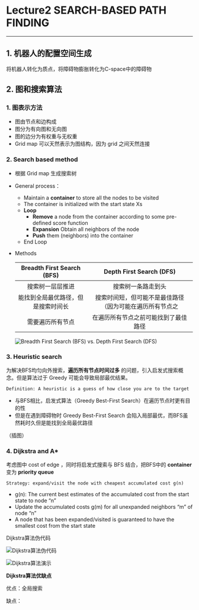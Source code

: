 # Lecture2 SEARCH-BASED PATH FINDING
----

## 1. 机器人的配置空间生成

将机器人转化为质点，将障碍物膨胀转化为C-space中的障碍物

## 2. 图和搜索算法

### **1. 图表示方法**

* 图由节点和边构成
* 图分为有向图和无向图
* 图的边分为有权重与无权重
* Grid map 可以天然表示为图结构，因为 grid 之间天然连接

### **2. Search based method**
* 根据 Grid map 生成搜索树
* General process：
  * Maintain a **container** to store all the nodes to be visited
  * The container is initialized with the start state Xs
  * **Loop**
    * **Remove** a node from the container according to some pre-defined score function
    * **Expansion** Obtain all neighbors of the node
    * **Push** them (neighbors) into the container
  * End Loop
* Methods

    Breadth First Search (BFS)|Depth First Search (DFS)
    :----:|:----:
    搜索树一层层推进|搜索树一条路走到头
    能找到全局最优路径，但是搜索时间长|搜索时间短，但可能不是最佳路径（因为可能在遍历所有节点之
    需要遍历所有节点|在遍历所有节点之前可能找到了最佳路径
    ![Breadth First Search (BFS) vs. Depth First Search (DFS)](https://github.com/JinghangLi/Homework_of_MotionPlanning/blob/main/picture/L2-BFSvsDFS.jpg)

### **3. Heuristic search**
为解决BFS均匀向外搜索，**遍历所有节点时间过多** 的问题，引入启发式搜索概念。但是算法过于 Greedy 可能会导致局部最优结果。

    Definition: A heuristic is a guess of how close you are to the target

 * 与BFS相比，启发式算法（Greedy Best-First Search）在遍历节点时更有目的性
 * 但是在遇到障碍物时 Greedy Best-First Search 会陷入局部最优，而BFS虽然耗时久但是能找到全局最优路径
  
  （插图）
    
### **4. Dijkstra and A***
考虑图中 cost of edge ，同时将启发式搜索与 BFS 结合，把BFS中的 **container** 变为 **priority queue**
    
    Strategy: expand/visit the node with cheapest accumulated cost g(n)

* g(n): The current best estimates of the accumulated cost from the start state to node “n”
* Update the accumulated costs g(m) for all unexpanded neighbors “m” of node “n”
* A node that has been expanded/visited is guaranteed to have the smallest cost from the start state

Dijkstra算法伪代码

![Dijkstra算法伪代码](https://github.com/JinghangLi/Homework_of_MotionPlanning/blob/main/picture/L2-Dijkstra%E4%BC%AA%E4%BB%A3%E7%A0%81.jpg)

![Dijkstra算法演示](https://github.com/JinghangLi/Homework_of_MotionPlanning/blob/main/picture/L2-Dijkstra%E6%BC%94%E7%A4%BA.jpg)

**Dijkstra算法优缺点**

优点：全局搜索 

缺点：
